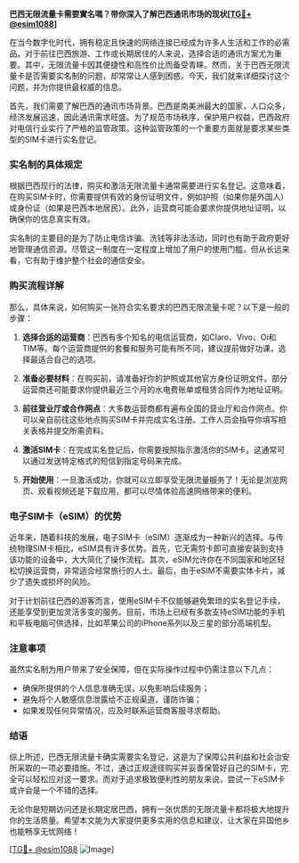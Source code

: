 **巴西无限流量卡需要實名嗎？带你深入了解巴西通讯市场的现状[[TG💪+ @esim1088](https://t.me/s/esim1088)]**

在当今数字化时代，拥有稳定且快速的网络连接已经成为许多人生活和工作的必需品。对于前往巴西旅游、工作或长期居住的人来说，选择合适的通讯方案尤为重要。其中，无限流量卡因其便捷性和高性价比而备受青睐。然而，关于巴西无限流量卡是否需要实名制的问题，却常常让人感到困惑。今天，我们就来详细探讨这个问题，并为你提供最权威的信息。

首先，我们需要了解巴西的通讯市场背景。巴西是南美洲最大的国家，人口众多，经济发展迅速，因此通讯需求旺盛。为了规范市场秩序，保护用户权益，巴西政府对电信行业实行了严格的监管政策。这种监管政策的一个重要方面就是要求某些类型的SIM卡进行实名登记。

### 实名制的具体规定

根据巴西现行的法律，购买和激活无限流量卡通常需要进行实名登记。这意味着，在购买SIM卡时，你需要提供有效的身份证明文件，例如护照（如果你是外国人）或身份证（如果是巴西本地居民）。此外，运营商可能会要求你提供地址证明，以确保你的信息真实有效。

实名制的主要目的是为了防止电信诈骗、洗钱等非法活动，同时也有助于政府更好地管理通信资源。尽管这一制度在一定程度上增加了用户的使用门槛，但从长远来看，它有助于维护整个社会的通信安全。

### 购买流程详解

那么，具体来说，如何购买一张符合实名要求的巴西无限流量卡呢？以下是一般的步骤：

1. **选择合适的运营商**：巴西有多个知名的电信运营商，如Claro、Vivo、Oi和TIM等。每个运营商提供的套餐和服务可能有所不同，建议提前做好功课，选择最适合自己的选项。
   
2. **准备必要材料**：在购买前，请准备好你的护照或其他官方身份证明文件。部分运营商还可能要求你提供最近三个月的水电费账单或租赁合同作为地址证明。

3. **前往营业厅或合作网点**：大多数运营商都有遍布全国的营业厅和合作网点。你可以亲自前往这些地点购买SIM卡并完成实名注册。工作人员会指导你填写相关表格并提交所需资料。

4. **激活SIM卡**：在完成实名登记后，你需要按照指示激活你的SIM卡。这通常可以通过发送特定格式的短信到指定号码来完成。

5. **开始使用**：一旦激活成功，你就可以立即享受无限流量服务了！无论是浏览网页、观看视频还是下载应用，都可以尽情体验高速网络带来的便利。

### 电子SIM卡（eSIM）的优势

近年来，随着科技的发展，电子SIM卡（eSIM）逐渐成为一种新兴的选择。与传统物理SIM卡相比，eSIM具有许多优势。首先，它无需剪卡即可直接安装到支持该功能的设备中，大大简化了操作流程。其次，eSIM允许你在不同国家和地区轻松切换运营商，非常适合经常旅行的人士。最后，由于eSIM不需要实体卡片，减少了遗失或损坏的风险。

对于计划前往巴西的游客而言，使用eSIM卡不仅能够避免繁琐的实名登记手续，还能享受到更加灵活多变的服务。目前，市场上已经有多款支持eSIM功能的手机和平板电脑可供选择，比如苹果公司的iPhone系列以及三星的部分高端机型。

### 注意事项

虽然实名制为用户带来了安全保障，但在实际操作过程中仍需注意以下几点：

- 确保所提供的个人信息准确无误，以免影响后续服务；
- 避免将个人敏感信息泄露给不正规渠道，谨防诈骗；
- 如果发现任何异常情况，应及时联系运营商客服寻求帮助。

### 结语

综上所述，巴西无限流量卡确实需要实名登记，这是为了保障公共利益和社会治安所采取的一项必要措施。不过，通过正规途径购买并妥善保管好自己的SIM卡，完全可以轻松应对这一要求。而对于追求极致便利性的朋友来说，尝试一下eSIM卡或许会是一个不错的选择。

无论你是短期访问还是长期定居巴西，拥有一张优质的无限流量卡都将极大地提升你的生活质量。希望本文能为大家提供更多实用的信息和建议，让大家在异国他乡也能畅享无忧网络！

[[TG💪+ @esim1088](https://t.me/s/esim1088) ![Image](https://i.postimg.cc/4NQfJmqS/Snipaste-2025-05-13-00-14-12.png)]